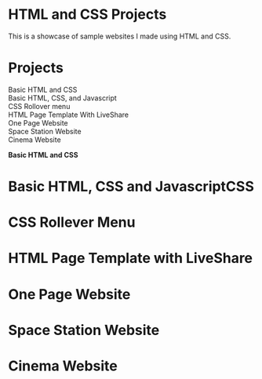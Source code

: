 # HTML and CSS Projects

This is a showcase of sample websites I made using HTML and CSS.

# Projects
Basic HTML and CSS<br>
Basic HTML, CSS, and Javascript<br>
CSS Rollover menu<br>
HTML Page Template With LiveShare<br>
One Page Website<br>
Space Station Website<br>
Cinema Website<br>

<b>Basic HTML and CSS</b>
<h1>Basic HTML, CSS and JavascriptCSS</h1>
<h1>CSS Rollever Menu</h1>
<h1>HTML Page Template with LiveShare</h1>
<h1>One Page Website</h1>
<h1>Space Station Website</h1>
<h1>Cinema Website</h1>

